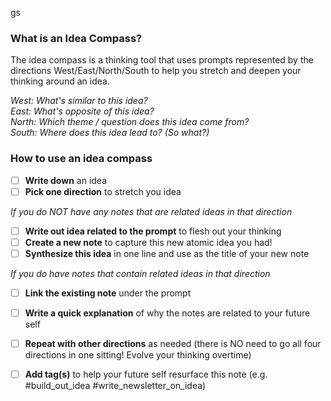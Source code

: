 gs
### What is an Idea Compass? 
The idea compass is a thinking tool that uses prompts represented by the directions West/East/North/South to help you stretch and deepen your thinking around an idea. 

*West: What's similar to this idea?*<br>
*East: What's opposite of this idea?*<br>
*North: Which theme / question does this idea come from?*<br>
*South: Where does this idea lead to? (So what?)*<br>


### How to use an idea compass
- [ ] **Write down** an idea
- [ ] **Pick one direction** to stretch you idea
      
*If you do NOT have any notes that are related ideas in that direction* 
- [ ] **Write out idea related to the prompt** to flesh out your thinking
- [ ] **Create a new note** to capture this new atomic idea you had!
- [ ] **Synthesize this idea** in one line and use as the title of your new note

*If you do have notes that contain related ideas in that direction*
- [ ] **Link the existing note** under the prompt
- [ ] **Write a quick explanation** of why the notes are related to your future self

- [ ] **Repeat with other directions** as needed (there is NO need to go all four directions in one sitting! Evolve your thinking overtime)
- [ ] **Add tag(s)** to help your future self resurface this note (e.g. #build_out_idea #write_newsletter_on_idea) 
